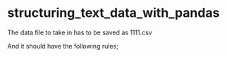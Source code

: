 # structuring_text_data_with_pandas


The data file to take in has to be saved as 1111.csv

And it should have the following rules;
# 
 
